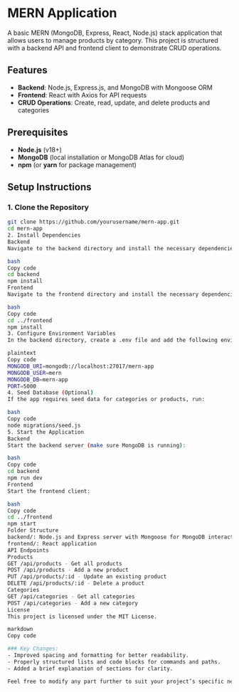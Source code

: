 # MERN Application

A basic MERN (MongoDB, Express, React, Node.js) stack application that allows users to manage products by category. This project is structured with a backend API and frontend client to demonstrate CRUD operations.

## Features
- **Backend**: Node.js, Express.js, and MongoDB with Mongoose ORM
- **Frontend**: React with Axios for API requests
- **CRUD Operations**: Create, read, update, and delete products and categories

## Prerequisites
- **Node.js** (v18+)
- **MongoDB** (local installation or MongoDB Atlas for cloud)
- **npm** (or **yarn** for package management)

## Setup Instructions

### 1. Clone the Repository
```bash
git clone https://github.com/yourusername/mern-app.git
cd mern-app
2. Install Dependencies
Backend
Navigate to the backend directory and install the necessary dependencies:

bash
Copy code
cd backend
npm install
Frontend
Navigate to the frontend directory and install the necessary dependencies:

bash
Copy code
cd ../frontend
npm install
3. Configure Environment Variables
In the backend directory, create a .env file and add the following environment variables:

plaintext
Copy code
MONGODB_URI=mongodb://localhost:27017/mern-app
MONGODB_USER=mern
MONGODB_DB=mern-app
PORT=5000
4. Seed Database (Optional)
If the app requires seed data for categories or products, run:

bash
Copy code
node migrations/seed.js
5. Start the Application
Backend
Start the backend server (make sure MongoDB is running):

bash
Copy code
cd backend
npm run dev
Frontend
Start the frontend client:

bash
Copy code
cd ../frontend
npm start
Folder Structure
backend/: Node.js and Express server with Mongoose for MongoDB interactions
frontend/: React application
API Endpoints
Products
GET /api/products - Get all products
POST /api/products - Add a new product
PUT /api/products/:id - Update an existing product
DELETE /api/products/:id - Delete a product
Categories
GET /api/categories - Get all categories
POST /api/categories - Add a new category
License
This project is licensed under the MIT License.

markdown
Copy code

### Key Changes:
- Improved spacing and formatting for better readability.
- Properly structured lists and code blocks for commands and paths.
- Added a brief explanation of sections for clarity.

Feel free to modify any part further to suit your project’s specific needs!
